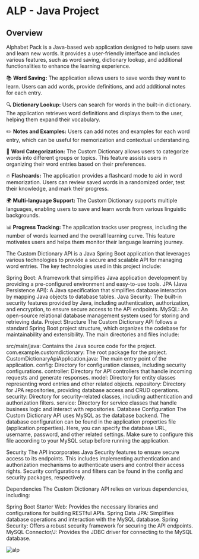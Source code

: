 # ALP - Java Project

## Overview

Alphabet Pack is a Java-based web application designed to help users save and learn new words. It provides a user-friendly interface and includes various features, such as word saving, dictionary lookup, and additional functionalities to enhance the learning experience.

📚 **Word Saving:** The application allows users to save words they want to learn. Users can add words, provide definitions, and add additional notes for each entry.

🔍 **Dictionary Lookup:** Users can search for words in the built-in dictionary. The application retrieves word definitions and displays them to the user, helping them expand their vocabulary.

✏️ **Notes and Examples:** Users can add notes and examples for each word entry, which can be useful for memorization and contextual understanding.

🔖 **Word Categorization:** The Custom Dictionary allows users to categorize words into different groups or topics. This feature assists users in organizing their word entries based on their preferences.

🔥 **Flashcards:** The application provides a flashcard mode to aid in word memorization. Users can review saved words in a randomized order, test their knowledge, and mark their progress.

🌍 **Multi-language Support:** The Custom Dictionary supports multiple languages, enabling users to save and learn words from various linguistic backgrounds.

📊 **Progress Tracking:** The application tracks user progress, including the number of words learned and the overall learning curve. This feature motivates users and helps them monitor their language learning journey.

The Custom Dictionary API is a Java Spring Boot application that leverages various technologies to provide a secure and scalable API for managing word entries. The key technologies used in this project include:

Spring Boot: A framework that simplifies Java application development by providing a pre-configured environment and easy-to-use tools.
JPA (Java Persistence API): A Java specification that simplifies database interaction by mapping Java objects to database tables.
Java Security: The built-in security features provided by Java, including authentication, authorization, and encryption, to ensure secure access to the API endpoints.
MySQL: An open-source relational database management system used for storing and retrieving data.
Project Structure
The Custom Dictionary API follows a standard Spring Boot project structure, which organizes the codebase for maintainability and extensibility. The main directories and files include:

src/main/java: Contains the Java source code for the project.
com.example.customdictionary: The root package for the project.
CustomDictionaryApiApplication.java: The main entry point of the application.
config: Directory for configuration classes, including security configurations.
controller: Directory for API controllers that handle incoming requests and generate responses.
model: Directory for entity classes representing word entries and other related objects.
repository: Directory for JPA repositories, providing database access and CRUD operations.
security: Directory for security-related classes, including authentication and authorization filters.
service: Directory for service classes that handle business logic and interact with repositories.
Database Configuration
The Custom Dictionary API uses MySQL as the database backend. The database configuration can be found in the application properties file (application.properties). Here, you can specify the database URL, username, password, and other related settings. Make sure to configure this file according to your MySQL setup before running the application.

Security
The API incorporates Java Security features to ensure secure access to its endpoints. This includes implementing authentication and authorization mechanisms to authenticate users and control their access rights. Security configurations and filters can be found in the config and security packages, respectively.

Dependencies
The Custom Dictionary API relies on various dependencies, including:

Spring Boot Starter Web: Provides the necessary libraries and configurations for building RESTful APIs.
Spring Data JPA: Simplifies database operations and interaction with the MySQL database.
Spring Security: Offers a robust security framework for securing the API endpoints.
MySQL Connector/J: Provides the JDBC driver for connecting to the MySQL database.

![alp](https://github.com/RadmanHayati/ALP-JAVA/assets/72970748/84242328-417d-4ad2-b6bd-bc2258ccda78)

